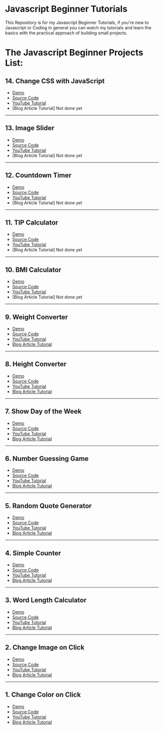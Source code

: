 # Javascript Beginner Tutorials
This Repository is for my Javascript Beginner Tutorials, if you're new to Javascript or Coding in general you can watch my tutorials and learn the basics with the practical approach of building small projects.

# The Javascript Beginner Projects List:


## 14. Change CSS with JavaScript
   - [Demo](https://learn-webdevyt.github.io/change-css-with-javascript/) 
   - [Source Code](https://github.com/learn-webdevYT/change-css-with-javascript)
   - [YouTube Tutorial](https://youtu.be/nohnYwuy8YY)
   - [Blog Article Tutorial] Not done yet
---

## 13. Image Slider
   - [Demo](https://learn-webdevyt.github.io/image-slider/) 
   - [Source Code](https://github.com/learn-webdevYT/image-slider)
   - [YouTube Tutorial](https://youtu.be/MR8HyVQtNDk)
   - [Blog Article Tutorial] Not done yet
---

## 12. Countdown Timer
   - [Demo](https://learn-webdevyt.github.io/countdown-timer/) 
   - [Source Code](https://github.com/learn-webdevYT/countdown-timer)
   - [YouTube Tutorial](https://youtu.be/4_o3wO6aawg)
   - [Blog Article Tutorial] Not done yet
---

## 11. TIP Calculator
   - [Demo](https://learn-webdevyt.github.io/tip-calculator/) 
   - [Source Code](https://github.com/learn-webdevYT/tip-calculator)
   - [YouTube Tutorial](https://youtu.be/l1T0YH0qt-c)
   - [Blog Article Tutorial] Not done yet
---

## 10. BMI Calculator
   - [Demo](https://learn-webdevyt.github.io/BMI-Calculator/) 
   - [Source Code](https://github.com/learn-webdevYT/BMI-Calculator)
   - [YouTube Tutorial](https://youtu.be/JBDW-R_vs6M)
   - [Blog Article Tutorial] Not done yet
---  

   ## 9. Weight Converter
   - [Demo](https://learn-webdevyt.github.io/weight-converter/) 
   - [Source Code](https://github.com/learn-webdevYT/weight-converter)
   - [YouTube Tutorial](https://youtu.be/70Tn5EwCB14)
   - [Blog Article Tutorial](https://learn-webdev.com/52-projects-in-52-weeks/week-9-javascript-beginner-projects-tutorial-weight-converter/)
--- 

   ## 8. Height Converter
   - [Demo](https://learn-webdevyt.github.io/height-converter/) 
   - [Source Code](https://github.com/learn-webdevYT/height-converter)
   - [YouTube Tutorial](https://youtu.be/5G-sevyE1N4)
   - [Blog Article Tutorial](https://learn-webdev.com/52-projects-in-52-weeks/week-8-javascript-beginner-projects-tutorial-height-converter/)
---   

   ## 7. Show Day of the Week
   - [Demo](https://learn-webdevyt.github.io/show-day-of-the-week/) 
   - [Source Code](https://github.com/learn-webdevYT/show-day-of-the-week)
   - [YouTube Tutorial](https://youtu.be/2cQUkYU8AmI)
   - [Blog Article Tutorial](https://learn-webdev.com/52-projects-in-52-weeks/week-7-javascript-beginner-projects-tutorial-show-day-of-the-week/)
---

   ## 6. Number Guessing Game
   - [Demo](https://learn-webdevyt.github.io/number-guessing-game/) 
   - [Source Code](https://github.com/learn-webdevYT/number-guessing-game)
   - [YouTube Tutorial](https://youtu.be/2cQUkYU8AmI)
   - [Blog Article Tutorial](https://learn-webdev.com/52-projects-in-52-weeks/week-6-javascript-beginner-projects-tutorial-number-guessing-game/)
---

## 5. Random Quote Generator
   - [Demo](https://learn-webdevyt.github.io/Random-Quote-Generator/) 
   - [Source Code](https://github.com/learn-webdevYT/Random-Quote-Generator)
   - [YouTube Tutorial](https://youtu.be/NmstSmMykqc)
   - [Blog Article Tutorial](https://learn-webdev.com/52-projects-in-52-weeks/week-5-javascript-beginner-projects-tutorial-quote-generator/)
---

   ## 4. Simple Counter 
   - [Demo](https://learn-webdevyt.github.io/simple-counter/) 
   - [Source Code](https://github.com/learn-webdevYT/simple-counter)
   - [YouTube Tutorial](https://youtu.be/-BWKWHE5rI4)
   - [Blog Article Tutorial](https://learn-webdev.com/52-projects-in-52-weeks/week-4-javascript-beginner-projects-tutorial-simple-counter/) 
---

   ## 3. Word Length Calculator 
   - [Demo](https://learn-webdevyt.github.io/word-length-calculator/) 
   - [Source Code](https://github.com/learn-webdevYT/word-length-calculator)
   - [YouTube Tutorial](https://youtu.be/l9xMj6DuWR8)
   - [Blog Article Tutorial](https://learn-webdev.com/52-projects-in-52-weeks/word-length-calculator-week-3-javascript-beginner-projects-tutorial/)
---

   ## 2. Change Image on Click 
   - [Demo](https://learn-webdevyt.github.io/Change-Image-on-Click/)
   - [Source Code](https://github.com/learn-webdevYT/Change-Image-on-Click)
   - [YouTube Tutorial](https://youtu.be/yWexyb0VkLI)
   - [Blog Article Tutorial](https://learn-webdev.com/52-projects-in-52-weeks/change-image-to-another-image-on-click-2-javascript-beginner-tutorial/)
---

## 1. Change Color on Click 
   - [Demo](https://learn-webdevyt.github.io/Change-Color-on-Click/)
   - [Source Code](https://github.com/learn-webdevYT/Change-Color-on-Click)
   - [YouTube Tutorial](https://youtu.be/jznWWxPZkvQ)
   - [Blog Article Tutorial](https://learn-webdev.com/52-projects-in-52-weeks/change-background-color-on-click-1-javascript-beginner-tutorial/)
